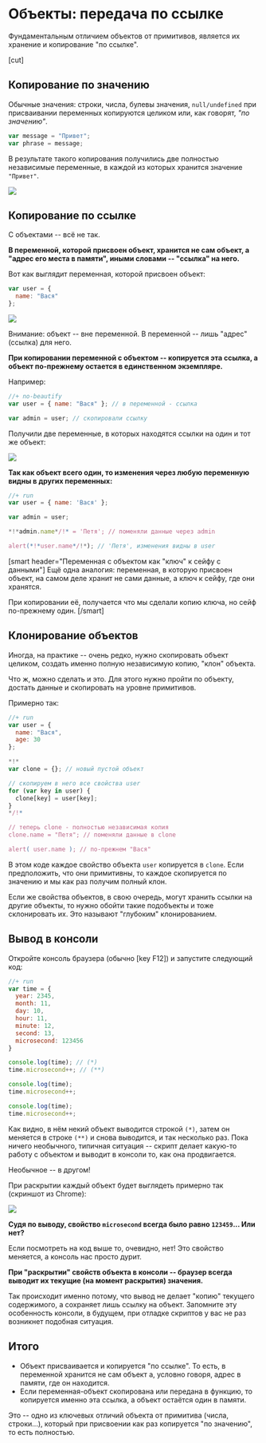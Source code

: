 # Объекты: передача по ссылке

Фундаментальным отличием объектов от примитивов, является их хранение и копирование "по ссылке".

[cut]

## Копирование по значению

Обычные значения: строки, числа, булевы значения, `null/undefined` при присваивании переменных копируются целиком или, как говорят, *"по значению"*.

```js
var message = "Привет";
var phrase = message;
```

В результате такого копирования получились две полностью независимые переменные, в каждой из которых хранится значение `"Привет"`.

<img src="variable-copy-value.svg">

## Копирование по ссылке

С объектами -- всё не так.

**В переменной, которой присвоен объект, хранится не сам объект, а "адрес его места в памяти", иными словами -- "ссылка" на него.**

Вот как выглядит переменная, которой присвоен объект:

```js
var user = {
  name: "Вася"
};
```

<img src="variable-contains-reference.svg">

Внимание: объект -- вне переменной. В переменной -- лишь "адрес" (ссылка) для него.

**При копировании переменной с объектом -- копируется эта ссылка, а объект по-прежнему остается в единственном экземпляре.** 

Например:

```js
//+ no-beautify
var user = { name: "Вася" }; // в переменной - ссылка 

var admin = user; // скопировали ссылку
```

Получили две переменные, в которых находятся ссылки на один и тот же объект:

<img src="variable-copy-reference.svg">

**Так как объект всего один, то изменения через любую переменную видны в других переменных:**

```js
//+ run
var user = { name: 'Вася' };

var admin = user;

*!*admin.name*/!* = 'Петя'; // поменяли данные через admin

alert(*!*user.name*/!*); // 'Петя', изменения видны в user
```

[smart header="Переменная с объектом как \"ключ\" к сейфу с данными"]
Ещё одна аналогия: переменная, в которую присвоен объект, на самом деле хранит не сами данные, а ключ к сейфу, где они хранятся.

При копировании её, получается что мы сделали копию ключа, но сейф по-прежнему один.
[/smart]

## Клонирование объектов

Иногда, на практике -- очень редко, нужно скопировать объект целиком, создать именно полную независимую копию, "клон" объекта.

Что ж, можно сделать и это. Для этого нужно пройти по объекту, достать данные и скопировать на уровне примитивов.

Примерно так:

```js
//+ run
var user = {
  name: "Вася",
  age: 30
};

*!*
var clone = {}; // новый пустой объект

// скопируем в него все свойства user
for (var key in user) {
  clone[key] = user[key];
}
*/!*

// теперь clone - полностью независимая копия
clone.name = "Петя"; // поменяли данные в clone

alert( user.name ); // по-прежнем "Вася"
```

В этом коде каждое свойство объекта `user` копируется в `clone`. Если предположить, что они примитивны, то каждое скопируется по значению и мы как раз получим полный клон.

Если же свойства объектов, в свою очередь, могут хранить ссылки на другие объекты, то нужно обойти такие подобъекты и тоже склонировать их. Это называют "глубоким" клонированием.

## Вывод в консоли

Откройте консоль браузера (обычно [key F12]) и запустите следующий код:

```js
//+ run
var time = {
  year: 2345,
  month: 11,
  day: 10,
  hour: 11,
  minute: 12,
  second: 13,
  microsecond: 123456
}

console.log(time); // (*)
time.microsecond++; // (**)

console.log(time);
time.microsecond++;

console.log(time);
time.microsecond++;
```

Как видно, в нём некий объект выводится строкой `(*)`, затем он меняется в строке `(**)` и снова выводится, и так несколько раз. Пока ничего необычного, типичная ситуация -- скрипт делает какую-то работу с объектом и выводит в консоли то, как она продвигается.

Необычное -- в другом!

При раскрытии каждый объект будет выглядеть примерно так (скриншот из Chrome):

<img src="object-reference-console.png">

**Судя по выводу, свойство `microsecond` всегда было равно `123459`... Или нет?**

Если посмотреть на код выше то, очевидно, нет! Это свойство меняется, а консоль нас просто дурит. 

**При "раскрытии" свойств объекта в консоли -- браузер всегда выводит их текущие (на момент раскрытия) значения.**

Так происходит именно потому, что вывод не делает "копию" текущего содержимого, а сохраняет лишь ссылку на объект. Запомните эту особенность консоли, в будущем, при отладке скриптов у вас не раз возникнет подобная ситуация.


## Итого

<ul>
<li>Объект присваивается и копируется "по ссылке". То есть, в переменной хранится не сам объект а, условно говоря, адрес в памяти, где он находится.</li>
<li>Если переменная-объект скопирована или передана в функцию, то копируется именно эта ссылка, а объект остаётся один в памяти.</li>
</ul>

Это -- одно из ключевых отличий объекта от примитива (числа, строки...), который при присвоении как раз копируется "по значению", то есть полностью.

